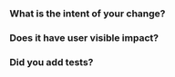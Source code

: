 ### What is the intent of your change?

### Does it have user visible impact?

### Did you add tests?

